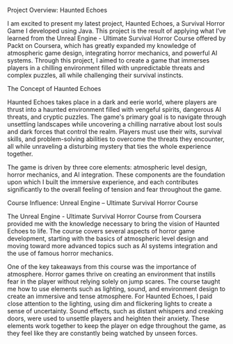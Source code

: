 Project Overview: Haunted Echoes

I am excited to present my latest project, Haunted Echoes, a Survival Horror Game I developed using Java. This project is the result of applying what I’ve learned from the Unreal Engine - Ultimate Survival Horror Course offered by Packt on Coursera, which has greatly expanded my knowledge of atmospheric game design, integrating horror mechanics, and powerful AI systems. Through this project, I aimed to create a game that immerses players in a chilling environment filled with unpredictable threats and complex puzzles, all while challenging their survival instincts.

The Concept of Haunted Echoes

Haunted Echoes takes place in a dark and eerie world, where players are thrust into a haunted environment filled with vengeful spirits, dangerous AI threats, and cryptic puzzles. The game's primary goal is to navigate through unsettling landscapes while uncovering a chilling narrative about lost souls and dark forces that control the realm. Players must use their wits, survival skills, and problem-solving abilities to overcome the threats they encounter, all while unraveling a disturbing mystery that ties the whole experience together.

The game is driven by three core elements: atmospheric level design, horror mechanics, and AI integration. These components are the foundation upon which I built the immersive experience, and each contributes significantly to the overall feeling of tension and fear throughout the game.

Course Influence: Unreal Engine – Ultimate Survival Horror Course

The Unreal Engine - Ultimate Survival Horror Course from Coursera provided me with the knowledge necessary to bring the vision of Haunted Echoes to life. The course covers several aspects of horror game development, starting with the basics of atmospheric level design and moving toward more advanced topics such as AI systems integration and the use of famous horror mechanics.

One of the key takeaways from this course was the importance of atmosphere. Horror games thrive on creating an environment that instills fear in the player without relying solely on jump scares. The course taught me how to use elements such as lighting, sound, and environment design to create an immersive and tense atmosphere. For Haunted Echoes, I paid close attention to the lighting, using dim and flickering lights to create a sense of uncertainty. Sound effects, such as distant whispers and creaking doors, were used to unsettle players and heighten their anxiety. These elements work together to keep the player on edge throughout the game, as they feel like they are constantly being watched by unseen forces.
